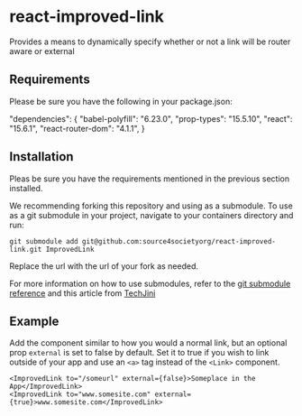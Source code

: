 # react-improved-link
Provides a means to dynamically specify whether or not a link will be router aware or external

## Requirements

Please be sure you have the following in your package.json:

   "dependencies": {
     "babel-polyfill": "6.23.0",
     "prop-types": "15.5.10",
     "react": "15.6.1",
     "react-router-dom": "4.1.1",
   }

## Installation

Pleas be sure you have the requirements mentioned in the previous section installed.

We recommending forking this repository and using as a submodule. To use as a git submodule in your project, navigate to your containers directory and run:

    git submodule add git@github.com:source4societyorg/react-improved-link.git ImprovedLink

Replace the url with the url of your fork as needed.

For more information on how to use submodules, refer to the [git submodule reference](https://git-scm.com/docs/git-submodule) and this article from [TechJini](http://www.techjini.com/blog/working-with-git-submodules/)

## Example

Add the component similar to how you would a normal link, but an optional prop `external` is set to false by default. Set it to true if you wish to link outside of your app and use an `<a>` tag instead of the `<Link>` component.

    <ImprovedLink to="/someurl" external={false}>Someplace in the App</ImprovedLink>
    <ImprovedLink to="www.somesite.com" external={true}>www.somesite.com</ImprovedLink>

